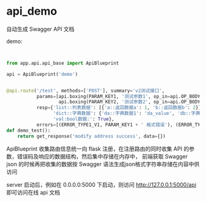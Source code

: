 # api_demo
自动生成 Swagger API 文档

demo:

```python


from app.api.api_base import ApiBlueprint

api = ApiBlueprint('demo')


@api.route('/test', methods=['POST'], summary='v2测试接口',
           params=[api.boxing(PARAM_KEY1, '测试参数1', op_in=api.OP_BODY, require=False, params_type=api.TYPE_INT),
                   api.boxing(PARAM_KEY2, '测试参数2', op_in=api.OP_BODY, params_type=api.TYPE_STRING)],
           resp={'list::列表数据': [{'a::返回数据a': 1, 'b::返回数据b': 2}],
                 'dict::字典数据': {'da::字典数据1': 'da_value', 'db::字典数据2': 2},
                 'val:bool数据:': True},
           errors=[(ERROR_TYPE1_V1, PARAM_KEY1 + ' 格式错误'), (ERROR_TYPE2_V2, '数据异常')])
def demo_test():
    return get_response('modify address success', data={})
```

ApiBlueprint 收集路由信息统一向 flask 注册，在注册路由的同时收集 API 的参数，错误码及响应的数据结构，然后集中存储在内存中，
前端获取 Swagger json 的时候再把收集的数据按 Swagger 语法生成json格式字符串存储在内容中供访问


server 启动后，例如在 0.0.0.0:5000 下启动，则访问 http://127.0.0.1:5000/api 即可访问在线 api 文档
